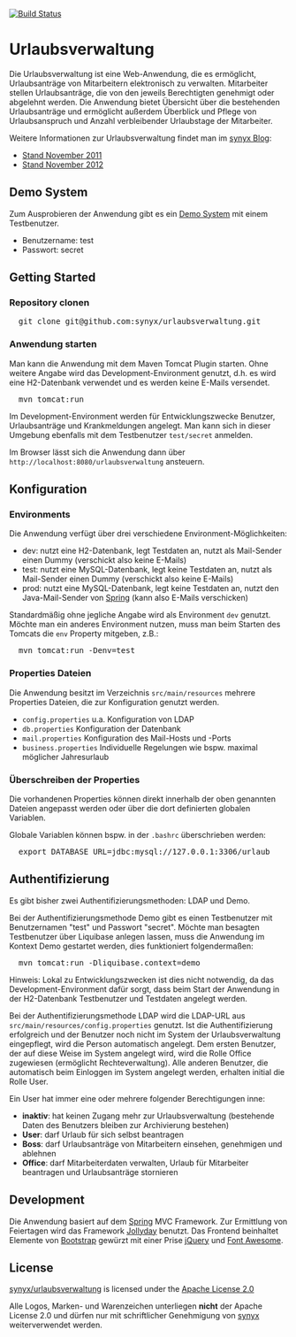 [![Build Status](https://travis-ci.org/synyx/urlaubsverwaltung.png)](https://travis-ci.org/synyx/urlaubsverwaltung)

# Urlaubsverwaltung

Die Urlaubsverwaltung ist eine Web-Anwendung, die es ermöglicht, Urlaubsanträge von Mitarbeitern elektronisch zu verwalten. Mitarbeiter stellen Urlaubsanträge, die von den jeweils Berechtigten genehmigt oder abgelehnt werden. Die Anwendung bietet Übersicht über die bestehenden Urlaubsanträge und ermöglicht außerdem Überblick und Pflege von Urlaubsanspruch und Anzahl verbleibender Urlaubstage der Mitarbeiter.

Weitere Informationen zur Urlaubsverwaltung findet man im [synyx Blog](http://blog.synyx.de):
* [Stand November 2011](http://blog.synyx.de/2011/11/elektronische-urlaubsverwaltung-made-by-youngsters/)
* [Stand November 2012](http://blog.synyx.de/2012/11/urlaubsverwaltung-was-hat-sich-getan/)

## Demo System

Zum Ausprobieren der Anwendung gibt es ein [Demo System](http://urlaubsverwaltung-demo.synyx.de) mit einem Testbenutzer.
* Benutzername: test
* Passwort: secret

## Getting Started

### Repository clonen

<pre>  git clone git@github.com:synyx/urlaubsverwaltung.git</pre>

### Anwendung starten

Man kann die Anwendung mit dem Maven Tomcat Plugin starten. Ohne weitere Angabe wird das Development-Environment genutzt, d.h. es wird eine H2-Datenbank verwendet und es werden keine E-Mails versendet.

<pre>  mvn tomcat:run</pre>

Im Development-Environment werden für Entwicklungszwecke Benutzer, Urlaubsanträge und Krankmeldungen angelegt.
Man kann sich in dieser Umgebung ebenfalls mit dem Testbenutzer `test/secret` anmelden.

Im Browser lässt sich die Anwendung dann über `http://localhost:8080/urlaubsverwaltung` ansteuern.

## Konfiguration

### Environments

Die Anwendung verfügt über drei verschiedene Environment-Möglichkeiten:

* dev: nutzt eine H2-Datenbank, legt Testdaten an, nutzt als Mail-Sender einen Dummy (verschickt also keine E-Mails)
* test: nutzt eine MySQL-Datenbank, legt keine Testdaten an, nutzt als Mail-Sender einen Dummy (verschickt also keine E-Mails)
* prod: nutzt eine MySQL-Datenbank, legt keine Testdaten an, nutzt den Java-Mail-Sender von [Spring](http://www.springsource.org/) (kann also E-Mails verschicken)

Standardmäßig ohne jegliche Angabe wird als Environment `dev` genutzt.
Möchte man ein anderes Environment nutzen, muss man beim Starten des Tomcats die `env` Property mitgeben, z.B.:

<pre>  mvn tomcat:run -Denv=test</pre>

### Properties Dateien

Die Anwendung besitzt im Verzeichnis `src/main/resources` mehrere Properties Dateien, die zur Konfiguration genutzt werden.

* `config.properties` u.a. Konfiguration von LDAP
* `db.properties` Konfiguration der Datenbank
* `mail.properties` Konfiguration des Mail-Hosts und -Ports
* `business.properties` Individuelle Regelungen wie bspw. maximal möglicher Jahresurlaub

### Überschreiben der Properties

Die vorhandenen Properties können direkt innerhalb der oben genannten Dateien angepasst werden oder über die dort definierten globalen Variablen.

Globale Variablen können bspw. in der `.bashrc` überschrieben werden:

<pre>  export DATABASE_URL=jdbc:mysql://127.0.0.1:3306/urlaub</pre>


## Authentifizierung

Es gibt bisher zwei Authentifizierungsmethoden: LDAP und Demo.

Bei der Authentifizierungsmethode Demo gibt es einen Testbenutzer mit Benutzernamen "test" und Passwort "secret".
Möchte man besagten Testbenutzer über Liquibase anlegen lassen, muss die Anwendung im Kontext Demo gestartet werden, dies funktioniert folgendermaßen:
<pre>  mvn tomcat:run -Dliquibase.context=demo</pre>

Hinweis: Lokal zu Entwicklungszwecken ist dies nicht notwendig, da das Development-Environment dafür sorgt, dass beim Start der Anwendung in der H2-Datenbank Testbenutzer und Testdaten angelegt werden.

Bei der Authentifizierungsmethode LDAP wird die LDAP-URL aus `src/main/resources/config.properties` genutzt.
Ist die Authentifizierung erfolgreich und der Benutzer noch nicht im System der Urlaubsverwaltung eingepflegt, wird die Person automatisch angelegt. Dem ersten Benutzer, der auf diese Weise im System angelegt wird, wird die Rolle Office zugewiesen (ermöglicht Rechteverwaltung). Alle anderen Benutzer, die automatisch beim Einloggen im System angelegt werden, erhalten initial die Rolle User.

Ein User hat immer eine oder mehrere folgender Berechtigungen inne:
* **inaktiv**: hat keinen Zugang mehr zur Urlaubsverwaltung (bestehende Daten des Benutzers bleiben zur Archivierung bestehen)
* **User**: darf Urlaub für sich selbst beantragen
* **Boss**:	darf Urlaubsanträge von Mitarbeitern einsehen, genehmigen und ablehnen
* **Office**: darf Mitarbeiterdaten verwalten, Urlaub für Mitarbeiter beantragen und Urlaubsanträge stornieren

## Development

Die Anwendung basiert auf dem [Spring](http://www.springsource.org/) MVC Framework. Zur Ermittlung von Feiertagen wird das Framework [Jollyday](http://jollyday.sourceforge.net/) benutzt. Das Frontend beinhaltet Elemente von [Bootstrap](http://getbootstrap.com/) gewürzt mit einer Prise [jQuery](http://jquery.com/) und [Font Awesome](http://fontawesome.io/).

## License

[synyx/urlaubsverwaltung](http://github.com/synyx/urlaubsverwaltung) is licensed under the
[Apache License 2.0](http://www.apache.org/licenses/LICENSE-2.0)

Alle Logos, Marken- und Warenzeichen unterliegen **nicht** der Apache License 2.0 und dürfen nur mit schriftlicher Genehmigung von [synyx](http://www.synyx.de/) weiterverwendet werden.
